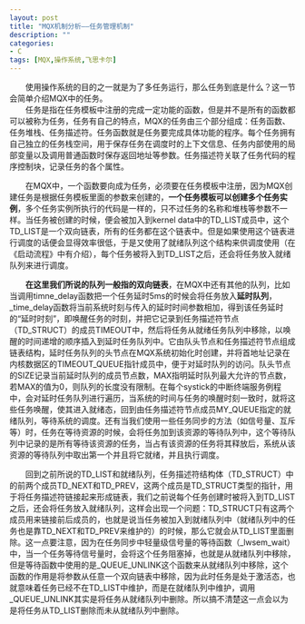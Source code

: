 ```yaml
---
layout: post
title: "MQX机制分析——任务管理机制"
description: ""
categories: 
- C
tags: [MQX,操作系统,飞思卡尔]
---
```


　　使用操作系统的目的之一就是为了多任务运行，那么任务到底是什么？这一节会简单介绍MQX中的任务。  
　　任务是指在任务模板中注册的完成一定功能的函数，但是并不是所有的函数都可以被称为任务，任务有自己的特点，MQX的任务由三个部分组成：任务函数、任务堆栈、任务描述符。任务函数就是任务要完成具体功能的程序。每个任务拥有自己独立的任务栈空间，用于保存任务在调度时的上下文信息、任务内部使用的局部变量以及调用普通函数时保存返回地址等参数。任务描述符关联了任务代码的程序控制块，记录任务的各个属性。 
 
　　在MQX中，一个函数要向成为任务，必须要在任务模板中注册，因为MQX创建任务是根据任务模板里面的参数来创建的，**一个任务模板可以创建多个任务实例**，多个任务实例所执行的代码是一样的，只不过任务的名称和堆栈等参数不一样。当任务被创建的时候，便会被加入到kernel data中的TD\_LIST成员中，这个TD\_LIST是一个双向链表，所有的任务都在这个链表中。但是如果使用这个链表进行调度的话便会显得效率很低，于是又使用了就绪队列这个结构来供调度使用（在《启动流程》中有介绍），每个任务被将入到TD\_LIST之后，还会将任务放入就绪队列来进行调度。  

　　**在这里我们所说的队列一般指的双向链表**，在MQX中还有其他的队列，比如当调用timne\_delay函数把一个任务延时5ms的时候会将任务放入**延时队列**，\_time\_delay函数将当前系统时刻与传入的延时时间参数相加，得到该任务延时的“延时时刻”，即唤醒任务的时刻，并把它记录到任务描述符节点（TD\_STRUCT）的成员TIMEOUT中，然后将任务从就绪任务队列中移除，以唤醒的时间递增的顺序插入到延时任务队列中。它由队头节点和任务描述符节点组成链表结构，延时任务队列的头节点在MQX系统初始化时创建，并将首地址记录在内核数据区的TIMEOUT\_QUEUE指针成员中，便于对延时队列的访问。队头节点的SIZE记录当前延时队列的成员节点数，MAX指明延时队列最大允许的节点数，若MAX的值为0，则队列的长度没有限制。在每个systick的中断终端服务例程中，会对延时任务队列进行遍历，当系统的时间与任务的唤醒时刻一致时，就将这些任务唤醒，使其进入就绪态，回到由任务描述符节点成员MY\_QUEUE指定的就绪队列，等待系统的调度。还有当我们使用一些任务同步的方法（如信号量、互斥等）时，任务在等待资源的时候，会将任务加到该资源的等待队列中，这个等待队列中记录的是所有等待该资源的任务，当占有该资源的任务将其释放后，系统从该资源的等待队列中取出第一个并且将它就绪，并且执行调度。   

　　回到之前所说的TD\_LIST和就绪队列，任务描述符结构体（TD\_STRUCT）中的前两个成员TD\_NEXT和TD\_PREV，这两个成员是TD\_STRUCT类型的指针，用于将任务描述符链接起来形成链表，我们之前说每个任务创建时被将入到TD\_LIST之后，还会将任务放入就绪队列，这样会出现一个问题：TD\_STRUCT只有这两个成员用来链接前后成员的，也就是说当任务被加入到就绪队列中（就绪队列中的任务也是靠TD\_NEXT和TD\_PREV来维护的）的时候，那么它就会从TD\_LIST里面删除。这一点要注意，因为在任务同步中轻量级信号量的等待函数（\_lwsem\_wait）中，当一个任务等待信号量时，会将这个任务阻塞掉，也就是从就绪队列中移除，但是等待函数中使用的是\_QUEUE\_UNLINK这个函数来从就绪队列中移除，这个函数的作用是将参数从任意一个双向链表中移除，因为此时任务是处于激活态，也就意味着任务已经不在TD\_LIST中维护，而是在就绪队列中维护，调用\_QUEUE\_UNLINK其实是将任务从就绪队列中删除。所以搞不清楚这一点会以为是将任务从TD\_LIST删除而未从就绪队列中删除。  

